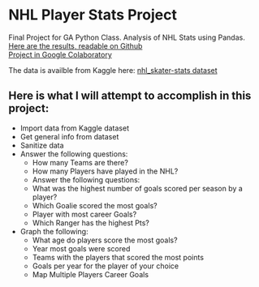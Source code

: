 # NHL Player Stats Project
Final Project for GA Python Class.  Analysis of NHL Stats using Pandas.  
<a href="https://github.com/deez79/PHP-and-MySQL-Class-Homework/blob/master/nhl_player_stats_project.ipynb">
 Here are the results, readable on Github
</a>
</br>
<a href="https://colab.research.google.com/github/deez79/GA_Python_FinalProject/blob/master/nhl_player_stats_project.ipynb">
 Project in Google Colaboratory
</a>

The data is availble from Kaggle here:
<a href="https://www.kaggle.com/ace184/nhl-skater-stats">
 nhl_skater-stats dataset
</a>

## Here is what I will attempt to accomplish in this project:
* Import data from Kaggle dataset
* Get general info from dataset
* Sanitize data
* Answer the following questions:
    * How many Teams are there?
    * How many Players have played in the NHL?
    * Answer the following questions:
    * What was the highest number of goals scored per season by a player?
    * Which Goalie scored the most goals?
    * Player with most career Goals?
    * Which Ranger has the highest Pts?
* Graph the following:
    * What age do players score the most goals?
    * Year most goals were scored
    * Teams with the players that scored the most points
    * Goals per year for the player of your choice
    * Map Multiple Players Career Goals 
